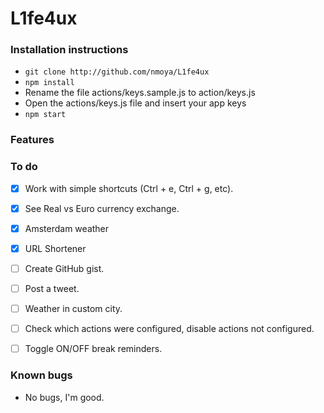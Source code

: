 # L1fe4ux

### Installation instructions
- `git clone http://github.com/nmoya/L1fe4ux`
- `npm install`
- Rename the file actions/keys.sample.js to action/keys.js
- Open the actions/keys.js file and insert your app keys
- `npm start`

### Features

### To do
* [X] Work with simple shortcuts (Ctrl + e, Ctrl + g, etc).
* [X] See Real vs Euro currency exchange.
* [X] Amsterdam weather
* [X] URL Shortener
* [ ] Create GitHub gist.
* [ ] Post a tweet.
* [ ] Weather in custom city.
* [ ] Check which actions were configured, disable actions not configured.
* [ ] Toggle ON/OFF break reminders.


### Known bugs
* No bugs, I'm good.
